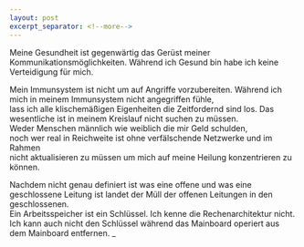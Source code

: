 ```yaml
---
layout: post
excerpt_separator: <!--more-->
---
```

Meine Gesundheit ist gegenwärtig das Gerüst meiner Kommunikationsmöglichkeiten.
Während ich Gesund bin habe ich keine Verteidigung für mich.

Mein Immunsystem ist nicht um auf Angriffe vorzubereiten.
Während ich mich in meinem Immunsystem nicht angegriffen fühle,<br/>
lass ich alle klischemäßigen Eigenheiten die Zeitfordernd sind los.
Das wesentliche ist in meinem Kreislauf nicht suchen zu müssen.<br/>
Weder Menschen männlich wie weiblich die mir Geld schulden,<br/>
noch wer real in Reichweite ist ohne verfälschende Netzwerke und im Rahmen<br/>
nicht aktualisieren zu müssen um mich auf meine Heilung konzentrieren zu können.

Nachdem nicht genau definiert ist was eine offene und was eine geschlossene
Leitung ist landet der Müll der offenen Leitungen in den geschlossenen.<br/>
Ein Arbeitsspeicher ist ein Schlüssel. Ich kenne die Rechenarchitektur nicht.
Ich kann auch nicht den Schlüssel während das Mainboard operiert aus<br/>
dem Mainboard entfernen. _
